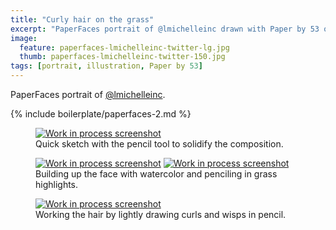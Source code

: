 ```yaml
---
title: "Curly hair on the grass"
excerpt: "PaperFaces portrait of @lmichelleinc drawn with Paper by 53 on an iPad."
image: 
  feature: paperfaces-lmichelleinc-twitter-lg.jpg
  thumb: paperfaces-lmichelleinc-twitter-150.jpg
tags: [portrait, illustration, Paper by 53]
---
```


PaperFaces portrait of [@lmichelleinc](http://twitter.com/lmichelleinc).

{% include boilerplate/paperfaces-2.md %}

<figure>
	<a href="{{ site.url }}/assets/images/paperfaces-lmichelleinc-process-1-lg.jpg"><img src="{{ site.url }}/assets/images/paperfaces-lmichelleinc-process-1-600.jpg" alt="Work in process screenshot"></a>
	<figcaption>Quick sketch with the pencil tool to solidify the composition.</figcaption>
</figure>

<figure class="half">
	<a href="{{ site.url }}/assets/images/paperfaces-lmichelleinc-process-2-lg.jpg"><img src="{{ site.url }}/assets/images/paperfaces-lmichelleinc-process-2-600.jpg" alt="Work in process screenshot"></a>
	<a href="{{ site.url }}/assets/images/paperfaces-lmichelleinc-process-3-lg.jpg"><img src="{{ site.url }}/assets/images/paperfaces-lmichelleinc-process-3-600.jpg" alt="Work in process screenshot"></a>
	<figcaption>Building up the face with watercolor and penciling in grass highlights.</figcaption>
</figure>

<figure>
	<a href="{{ site.url }}/assets/images/paperfaces-lmichelleinc-process-4-lg.jpg"><img src="{{ site.url }}/assets/images/paperfaces-lmichelleinc-process-4-600.jpg" alt="Work in process screenshot"></a>
	<figcaption>Working the hair by lightly drawing curls and wisps in pencil.</figcaption>
</figure>